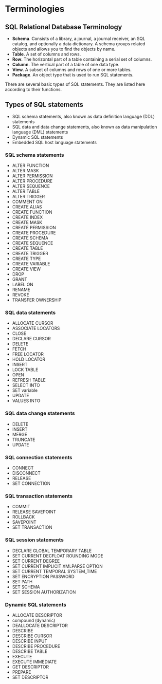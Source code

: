 # Terminologies

## SQL Relational Database Terminology

- **Schema**. Consists of a library, a journal, a journal receiver, an SQL catalog, and optionally a data dictionary. A schema groups related objects and allows you to find the objects by name.
- **Table**. A set of columns and rows.
- **Row**. The horizontal part of a table containing a serial set of columns.
- **Column**. The vertical part of a table of one data type.
- **View**. A subset of columns and rows of one or more tables.
- **Package**. An object type that is used to run SQL statements.

There are several basic types of SQL statements. They are listed here according to their functions.

## Types of SQL statements

- SQL schema statements, also known as data definition language (DDL) statements
- SQL data and data change statements, also known as data manipulation language (DML) statements
- Dynamic SQL statements
- Embedded SQL host language statements

### SQL schema statements

- ALTER FUNCTION
- ALTER MASK
- ALTER PERMISSION
- ALTER PROCEDURE
- ALTER SEQUENCE
- ALTER TABLE
- ALTER TRIGGER
- COMMENT ON
- CREATE ALIAS
- CREATE FUNCTION
- CREATE INDEX
- CREATE MASK
- CREATE PERMISSION
- CREATE PROCEDURE
- CREATE SCHEMA
- CREATE SEQUENCE
- CREATE TABLE
- CREATE TRIGGER
- CREATE  TYPE
- CREATE VARIABLE
- CREATE VIEW
- DROP
- GRANT
- LABEL ON
- RENAME
- REVOKE
- TRANSFER OWNERSHIP

### SQL data statements

- ALLOCATE CURSOR
- ASSOCIATE LOCATORS
- CLOSE
- DECLARE CURSOR
- DELETE
- FETCH
- FREE LOCATOR
- HOLD LOCATOR
- INSERT
- LOCK TABLE
- OPEN
- REFRESH TABLE
- SELECT INTO
- SET variable
- UPDATE
- VALUES INTO

### SQL data change statements

- DELETE
- INSERT
- MERGE
- TRUNCATE
- UPDATE

### SQL connection statements

- CONNECT
- DISCONNECT
- RELEASE
- SET CONNECTION

### SQL transaction statements

- COMMIT
- RELEASE SAVEPOINT
- ROLLBACK
- SAVEPOINT
- SET TRANSACTION

### SQL session statements

- DECLARE GLOBAL TEMPORARY TABLE
- SET CURRENT DECFLOAT ROUNDING MODE
- SET CURRENT DEGREE
- SET CURRENT IMPLICIT XMLPARSE OPTION
- SET CURRENT TEMPORAL SYSTEM_TIME
- SET ENCRYPTION PASSWORD
- SET PATH
- SET SCHEMA
- SET SESSION AUTHORIZATION

### Dynamic SQL statements

- ALLOCATE DESCRIPTOR
- compound (dynamic)
- DEALLOCATE DESCRIPTOR
- DESCRIBE
- DESCRIBE CURSOR
- DESCRIBE INPUT
- DESCRIBE PROCEDURE
- DESCRIBE TABLE
- EXECUTE
- EXECUTE IMMEDIATE
- GET DESCRIPTOR
- PREPARE
- SET DESCRIPTOR
